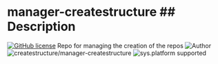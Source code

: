 # manager-createstructure	##  Description 
[![GitHub license](https://img.shields.io/badge/license-GNU-green?style=flat)](//blob//docs/LICENSE)	Repo for managing the creation of the repos
![Author](https://img.shields.io/badge/author-Castellani%20Davide-green?style=flat)	![createstructure/manager-createstructure](https://opengraph.githubassets.com/a3a4d15708489c549f21651878ad646c0fbcb3d26e994358d5b77dcf3304b062/createstructure/manager-createstructure)
![sys.platform supported](https://img.shields.io/badge/OS%20platform%20supported-all-blue?style=flat) 	
	
